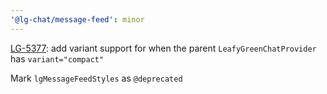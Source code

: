 ```yaml
---
'@lg-chat/message-feed': minor
---
```


[LG-5377](https://jira.mongodb.org/browse/LG-5377): add variant support for when the parent `LeafyGreenChatProvider` has `variant="compact"`

Mark `lgMessageFeedStyles` as `@deprecated`
